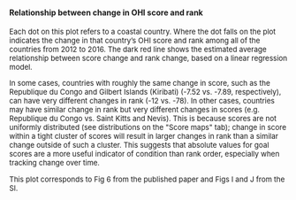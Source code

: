 #### Relationship between change in OHI score and rank

<font size = 2>
Each dot on this plot refers to a coastal country. Where the dot falls on the plot indicates the change in that country’s OHI score and rank among all of the countries from 2012 to 2016. The dark red line shows the estimated average relationship between score change and rank change, based on a linear regression model. 

In some cases, countries with roughly the same change in score, such as the Republique du Congo and Gilbert Islands (Kiribati) (-7.52 vs. -7.89, respectively), can have very different changes in rank (-12 vs. -78).  In other cases, countries may have similar change in rank but very different changes in scores (e.g. Republique du Congo vs. Saint Kitts and Nevis).  This is because scores are not uniformly distributed (see distributions on the "Score maps" tab); change in score within a tight cluster of scores will result in larger changes in rank than a similar change outside of such a cluster.  This suggests that absolute values for goal scores are a more useful indicator of condition than rank order, especially when tracking change over time.

This plot corresponds to Fig 6 from the published paper and Figs I and J from the SI.
</font>
